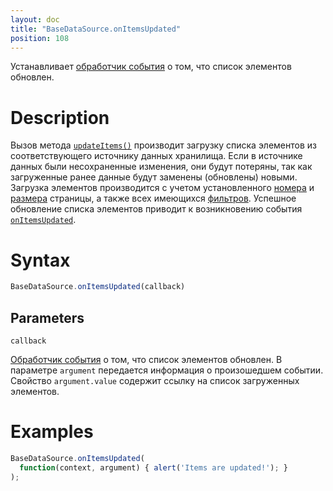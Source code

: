 ```yaml
---
layout: doc
title: "BaseDataSource.onItemsUpdated"
position: 108
---
```


Устанавливает [обработчик события](../../../KeyConcepts/Script/) о том, что список элементов обновлен.

# Description

Вызов метода [`updateItems()`](../BaseDataSource.updateItems/) производит загрузку списка элементов
из соответствующего источнику данных хранилища. Если в источнике данных были несохраненные изменения,
они будут потеряны, так как загруженные ранее данные будут заменены (обновлены) новыми. Загрузка
элементов производится с учетом установленного [номера](../BaseDataSource.getPageNumber/)
и [размера](../BaseDataSource.getPageSize/) страницы, а также всех имеющихся [фильтров](../BaseDataSource.getFilter/).
Успешное обновление списка элементов приводит к возникновению события [`onItemsUpdated`](../BaseDataSource.onItemsUpdated/).

# Syntax

```js
BaseDataSource.onItemsUpdated(callback)
```

## Parameters

`callback`

[Обработчик события](../../../KeyConcepts/Script/) о том, что список элементов обновлен. В параметре
`argument` передается информация о произошедшем событии. Свойство `argument.value` содержит ссылку
на список загруженных элементов.

# Examples

```js
BaseDataSource.onItemsUpdated(
  function(context, argument) { alert('Items are updated!'); }
);
```
